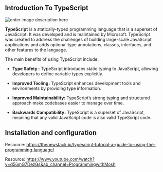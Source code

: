 ## Introduction To TypeScript
![enter image description here](https://i.ibb.co/x6yskPX/Screenshot-2024-09-16-111150.png)

**TypeScript**  is a statically-typed programming language that is a superset of JavaScript. It was developed and is maintained by Microsoft. TypeScript was created to address the challenges of building large-scale JavaScript applications and adds optional type annotations, classes, interfaces, and other features to the language.

The main benefits of using TypeScript include:

- **Type Safety :** TypeScript introduces static typing to JavaScript, allowing developers to define variable types explicitly.

- **Improved Tooling:** TypeScript enhances development tools and environments by providing type information.

- **Improved Maintainability:** TypeScript’s strong typing and structured approach make codebases easier to manage over time.

- **Backwards Compatibility:** TypeScript is a superset of JavaScript, meaning that any valid JavaScript code is also valid TypeScript code.

## Installation and configuration 


Resource: https://thenewstack.io/typescript-tutorial-a-guide-to-using-the-programming-language/

Resource: https://www.youtube.com/watch?v=d56mG7DezGs&ab_channel=ProgrammingwithMosh
